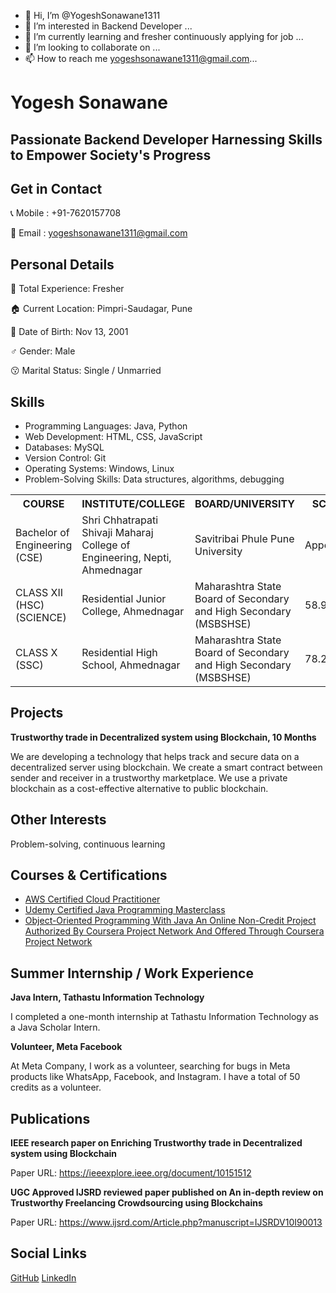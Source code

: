 - 👋 Hi, I’m @YogeshSonawane1311
- 👀 I’m interested in Backend Developer ...
- 🌱 I’m currently learning and fresher continuously applying for job ...
- 💞️ I’m looking to collaborate on ...
- 📫 How to reach me yogeshsonawane1311@gmail.com...

<!---
YogeshSonawane1311/YogeshSonawane1311 is a ✨ special ✨ repository because its `README.md` (this file) appears on your GitHub profile.
You can click the Preview link to take a look at your changes.
--->
<!DOCTYPE html>
<html>
<body>
  <h1>Yogesh Sonawane</h1>
  <h2>Passionate Backend Developer Harnessing Skills to Empower Society's Progress</h2>

  <div class="section contact-details">
    <h2>Get in Contact</h2>
    <p>📞 Mobile : +91-7620157708</p>
    <p>📧 Email  : <a href="mailto:yogeshsonawane1311@gmail.com">yogeshsonawane1311@gmail.com</a>
</p>
  </div>

  <div class="section">
    <h2>Personal Details</h2>
    <p>🔰 Total Experience: Fresher</p>
    <p>🏠 Current Location: Pimpri-Saudagar, Pune</p>
    <p>📅 Date of Birth: Nov 13, 2001</p>
    <p >♂️ Gender: Male</p>
    <p>😗 Marital Status: Single / Unmarried</p>
  </div>
<div class="section">
  <h2>Skills</h2>
  <ul>
    <li>Programming Languages: Java, Python</li>
    <li>Web Development: HTML, CSS, JavaScript</li>
    <li>Databases: MySQL</li>
    <li>Version Control: Git</li>
    <li>Operating Systems: Windows, Linux</li>
    <li>Problem-Solving Skills: Data structures, algorithms, debugging</li>
  </ul>
</div>
  <div class="section">
     <table>
  <tr>
    <th>COURSE</th>
    <th>INSTITUTE/COLLEGE</th>
    <th>BOARD/UNIVERSITY</th>
    <th>SCORE</th>
    <th>YEAR</th>
  </tr>
  <tr>
    <td>Bachelor of Engineering (CSE)</td>
    <td>Shri Chhatrapati Shivaji Maharaj College of Engineering, Nepti, Ahmednagar</td>
    <td>Savitribai Phule Pune University</td>
    <td>Appearing</td>
    <td>2023</td>
  </tr>
  <tr>
    <td>CLASS XII (HSC) (SCIENCE)</td>
    <td>Residential Junior College, Ahmednagar</td>
    <td>Maharashtra State Board of Secondary and High Secondary (MSBSHSE)</td>
    <td>58.92%</td>
    <td>2019</td>
  </tr>
  <tr>
    <td>CLASS X (SSC)</td>
    <td>Residential High School, Ahmednagar</td>
    <td>Maharashtra State Board of Secondary and High Secondary (MSBSHSE)</td>
    <td>78.20%</td>
    <td>2017</td>
  </tr>
</table>
  </div>

  <div class="section">
    <h2>Projects</h2>
    <b>Trustworthy trade in Decentralized system using Blockchain, 10 Months</b>
    <p>We are developing a technology that helps track and secure data on a decentralized server using blockchain. We create a smart contract between sender and receiver in a trustworthy marketplace. We use a private blockchain as a cost-effective alternative to public blockchain.</p>
  </div>

  <div class="section">
    <h2>Other Interests</h2>
    <p>Problem-solving, continuous learning</p>
  </div>

  <div class="section">
    <h2>Courses & Certifications</h2>
    <ul>
      <li><a href="https://www.credly.com/badges/fa935868-f89c-4808-94a2-dff09642b014/linked_in_profile">AWS Certified Cloud Practitioner</a></li>
      <li><a href="https://www.udemy.com/certificate/UC-0d6d188e-5733-4dca-896f-a72f40b698f3/">Udemy Certified Java Programming Masterclass</a></li>
      <li><a href="https://coursera.org/verify/SQ4SUVMXC48V">Object-Oriented Programming With Java An Online Non-Credit Project Authorized By Coursera Project Network And Offered Through Coursera Project Network</a></li>
    </ul>

  </div>

  <div class="section">
    <h2>Summer Internship / Work Experience</h2>
    <b>Java Intern, Tathastu Information Technology</b>
    <p>I completed a one-month internship at Tathastu Information Technology as a Java Scholar Intern.</p>
    <b>Volunteer, Meta Facebook</b>
    <p>At Meta Company, I work as a volunteer, searching for bugs in Meta products like WhatsApp, Facebook, and Instagram. I have a total of 50 credits as a volunteer.</p>
  </div>

  <div class="section">
    <h2>Publications</h2>
    <b>IEEE research paper on Enriching Trustworthy trade in Decentralized system using Blockchain</b>
    <p>Paper URL: <a href="https://ieeexplore.ieee.org/document/10151512">https://ieeexplore.ieee.org/document/10151512</a></p>
    <b>UGC Approved IJSRD reviewed paper published on An in-depth review on Trustworthy Freelancing Crowdsourcing using Blockchains</b>
    <p>Paper URL: <a href="https://www.ijsrd.com/Article.php?manuscript=IJSRDV10I90013">https://www.ijsrd.com/Article.php?manuscript=IJSRDV10I90013</a></p>
  </div>

  <div class="section">
    <h2>Social Links</h2>
    <div class="social-links">
      <a href="https://github.com/YogeshSonawane1311">GitHub</a>
      <a href="https://www.linkedin.com/in/YogeshSonawane1311/">LinkedIn</a>
    </div>
  </div>
</body>
</html>





